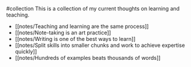 #collection 
This is a collection of my current thoughts on learning and teaching.

- [[notes/Teaching and learning are the same process]]
- [[notes/Note-taking is an art practice]]
- [[notes/Writing is one of the best ways to learn]]
- [[notes/Split skills into smaller chunks and work to achieve expertise quickly]]
- [[notes/Hundreds of examples beats thousands of words]]